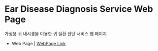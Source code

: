 # Ear Disease Diagnosis Service Web Page 
가정용 귀 내시경을 이용한 귀 질환 진단 서비스 웹 페이지

- Web Page | [WebPage Link](https://diagnosis-ear-disease.streamlit.app/)

  
